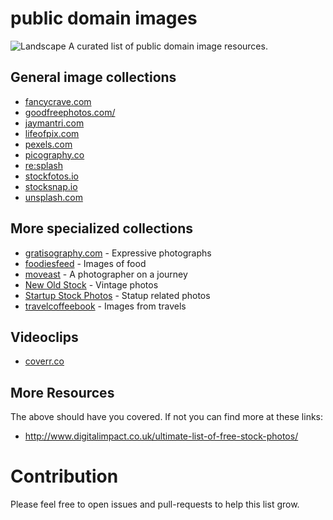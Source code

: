 # public domain images
![Landscape](https://ununsplash.imgix.net/reserve/8S64npOgTu2eWTZIXEfy_DSC_0955.JPG)
A curated list of public domain image resources.

## General image collections
 - [fancycrave.com](http://fancycrave.com/) 
 - [goodfreephotos.com/](http://goodfreephotos.com/)
 - [jaymantri.com](http://jaymantri.com/)
 - [lifeofpix.com](http://www.lifeofpix.com/)
 - [pexels.com](http://www.pexels.com/)
 - [picography.co](http://picography.co/)
 - [re:splash](http://www.resplashed.com/)
 - [stockfotos.io](https://stockphotos.io/)
 - [stocksnap.io](https://stocksnap.io/)
 - [unsplash.com](https://unsplash.com/)

## More specialized collections
 - [gratisography.com](http://www.gratisography.com/) - Expressive photographs
 - [foodiesfeed](http://foodiesfeed.com/) - Images of food
 - [moveast](http://moveast.me/) - A photographer on a journey
 - [New Old Stock](http://nos.twnsnd.co/) - Vintage photos
 - [Startup Stock Photos](http://startupstockphotos.com/) - Statup related photos
 - [travelcoffeebook](http://travelcoffeebook.com/) - Images from travels

## Videoclips

- [coverr.co](http://coverr.co/)
 

## More Resources
The above should have you covered. If not you can find more at these links:
- http://www.digitalimpact.co.uk/ultimate-list-of-free-stock-photos/


# Contribution

Please feel free to open issues and pull-requests to help this list grow.
